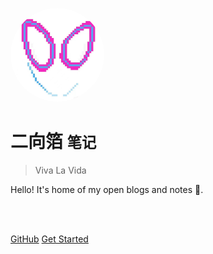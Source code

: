 
<img src="_media/二向箔logo.jpg" alt="logo" style="width:150px; height:150px; border-radius:50%; " title="logo"><br>

# 二向箔 <small>笔记</small>

> Viva La Vida

Hello! It's home of my open blogs and notes 📖.

<br>

<span id="busuanzi_container_site_pv" style='display:none'>
    👀 本站总访问量：<span id="busuanzi_value_site_pv"></span> 次
</span>
<span id="busuanzi_container_site_uv" style='display:none'>
    | 🚴‍♂️ 本站总访客数：<span id="busuanzi_value_site_uv"></span> 人
</span>

<br>

[GitHub](https://github.com/Ian-zy0329/MyDocsify)
[Get Started](README.md)